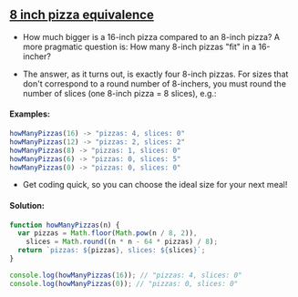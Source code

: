 ## [8 inch pizza equivalence](hhttps://www.codewars.com/kata/599bb194b7a047b04d000077)

- How much bigger is a 16-inch pizza compared to an 8-inch pizza? A more pragmatic question is: How many 8-inch pizzas "fit" in a 16-incher?

- The answer, as it turns out, is exactly four 8-inch pizzas. For sizes that don't correspond to a round number of 8-inchers, you must round the number of slices (one 8-inch pizza = 8 slices), e.g.:

#### Examples:

```js
howManyPizzas(16) -> "pizzas: 4, slices: 0"
howManyPizzas(12) -> "pizzas: 2, slices: 2"
howManyPizzas(8) -> "pizzas: 1, slices: 0"
howManyPizzas(6) -> "pizzas: 0, slices: 5"
howManyPizzas(0) -> "pizzas: 0, slices: 0"
```

- Get coding quick, so you can choose the ideal size for your next meal!

#### Solution:

```js
function howManyPizzas(n) {
  var pizzas = Math.floor(Math.pow(n / 8, 2)),
    slices = Math.round((n * n - 64 * pizzas) / 8);
  return `pizzas: ${pizzas}, slices: ${slices}`;
}

console.log(howManyPizzas(16)); // "pizzas: 4, slices: 0"
console.log(howManyPizzas(0)); // "pizzas: 0, slices: 0"
```
